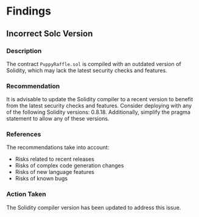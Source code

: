# Findings

## Incorrect Solc Version

### Description
The contract `PuppyRaffle.sol` is compiled with an outdated version of Solidity, which may lack the latest security checks and features.

### Recommendation
It is advisable to update the Solidity compiler to a recent version to benefit from the
latest security checks and features. Consider deploying with any of the following Solidity versions: 0.8.18. 
Additionally, simplify the pragma statement to allow any of these versions.

### References
The recommendations take into account:
- Risks related to recent releases
- Risks of complex code generation changes
- Risks of new language features
- Risks of known bugs

### Action Taken
The Solidity compiler version has been updated to address this issue.

